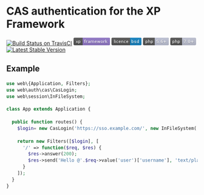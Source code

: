 CAS authentication for the XP Framework
========================================================================

[![Build Status on TravisCI](https://secure.travis-ci.org/xp-forge/auth-cas.png)](http://travis-ci.org/xp-forge/auth-cas)
[![XP Framework Module](https://raw.githubusercontent.com/xp-framework/web/master/static/xp-framework-badge.png)](https://github.com/xp-framework/core)
[![BSD Licence](https://raw.githubusercontent.com/xp-framework/web/master/static/licence-bsd.png)](https://github.com/xp-framework/core/blob/master/LICENCE.md)
[![Required PHP 5.6+](https://raw.githubusercontent.com/xp-framework/web/master/static/php-5_6plus.png)](http://php.net/)
[![Supports PHP 7.0+](https://raw.githubusercontent.com/xp-framework/web/master/static/php-7_0plus.png)](http://php.net/)
[![Latest Stable Version](https://poser.pugx.org/xp-forge/auth-cas/version.png)](https://packagist.org/packages/xp-forge/auth-cas)

Example
-------

```php
use web\{Application, Filters};
use web\auth\cas\CasLogin;
use web\session\InFileSystem;

class App extends Application {

  public function routes() {
    $login= new CasLogin('https://sso.example.com/', new InFileSystem('/var/tmp/sessions'));

    return new Filters([$login], [
      '/' => function($req, $res) {
        $res->answer(200);
        $res->send('Hello @'.$req->value('user')['username'], 'text/plain');
      }
    ]);
  }
}
```